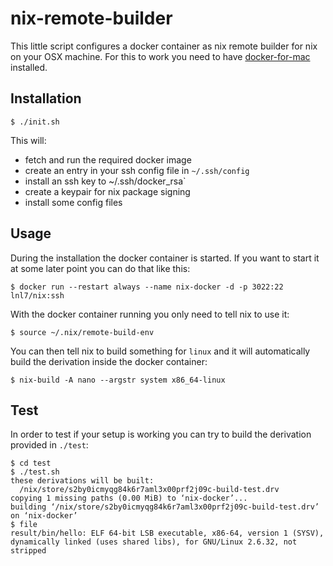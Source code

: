 # nix-remote-builder

This little script configures a docker container as nix remote builder for nix on your OSX machine. For this to work you need to have [docker-for-mac](https://docs.docker.com/docker-for-mac/) installed.

## Installation

```
$ ./init.sh
```

This will:

* fetch and run the required docker image
* create an entry in your ssh config file in `~/.ssh/config`
* install an ssh key to ~/.ssh/docker_rsa`
* create a keypair for nix package signing
* install some config files

## Usage

During the installation the docker container is started. If you want to start it at some later point you can do that like this:

```
$ docker run --restart always --name nix-docker -d -p 3022:22 lnl7/nix:ssh
```

With the docker container running you only need to tell nix to use it:

```
$ source ~/.nix/remote-build-env
```

You can then tell nix to build something for `linux` and it will automatically build the derivation inside the docker container:

```
$ nix-build -A nano --argstr system x86_64-linux
```

## Test

In order to test if your setup is working you can try to build the derivation provided in `./test`:

```
$ cd test
$ ./test.sh
these derivations will be built:
  /nix/store/s2by0icmyqg84k6r7aml3x00prf2j09c-build-test.drv
copying 1 missing paths (0.00 MiB) to ‘nix-docker’...
building ‘/nix/store/s2by0icmyqg84k6r7aml3x00prf2j09c-build-test.drv’ on ‘nix-docker’
$ file
result/bin/hello: ELF 64-bit LSB executable, x86-64, version 1 (SYSV), dynamically linked (uses shared libs), for GNU/Linux 2.6.32, not stripped
```
